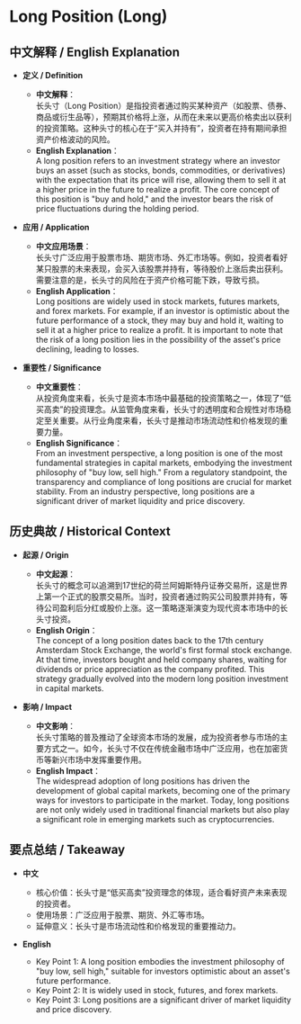 # Long Position (Long)

## 中文解释 / English Explanation

* **定义 / Definition**  
  - **中文解释**：  
    长头寸（Long Position）是指投资者通过购买某种资产（如股票、债券、商品或衍生品等），预期其价格将上涨，从而在未来以更高价格卖出以获利的投资策略。这种头寸的核心在于“买入并持有”，投资者在持有期间承担资产价格波动的风险。  
  - **English Explanation**：  
    A long position refers to an investment strategy where an investor buys an asset (such as stocks, bonds, commodities, or derivatives) with the expectation that its price will rise, allowing them to sell it at a higher price in the future to realize a profit. The core concept of this position is "buy and hold," and the investor bears the risk of price fluctuations during the holding period.

* **应用 / Application**  
  - **中文应用场景**：  
    长头寸广泛应用于股票市场、期货市场、外汇市场等。例如，投资者看好某只股票的未来表现，会买入该股票并持有，等待股价上涨后卖出获利。需要注意的是，长头寸的风险在于资产价格可能下跌，导致亏损。  
  - **English Application**：  
    Long positions are widely used in stock markets, futures markets, and forex markets. For example, if an investor is optimistic about the future performance of a stock, they may buy and hold it, waiting to sell it at a higher price to realize a profit. It is important to note that the risk of a long position lies in the possibility of the asset's price declining, leading to losses.

* **重要性 / Significance**  
  - **中文重要性**：  
    从投资角度来看，长头寸是资本市场中最基础的投资策略之一，体现了“低买高卖”的投资理念。从监管角度来看，长头寸的透明度和合规性对市场稳定至关重要。从行业角度来看，长头寸是推动市场流动性和价格发现的重要力量。  
  - **English Significance**：  
    From an investment perspective, a long position is one of the most fundamental strategies in capital markets, embodying the investment philosophy of "buy low, sell high." From a regulatory standpoint, the transparency and compliance of long positions are crucial for market stability. From an industry perspective, long positions are a significant driver of market liquidity and price discovery.

## 历史典故 / Historical Context

* **起源 / Origin**  
  - **中文起源**：  
    长头寸的概念可以追溯到17世纪的荷兰阿姆斯特丹证券交易所，这是世界上第一个正式的股票交易所。当时，投资者通过购买公司股票并持有，等待公司盈利后分红或股价上涨。这一策略逐渐演变为现代资本市场中的长头寸投资。  
  - **English Origin**：  
    The concept of a long position dates back to the 17th century Amsterdam Stock Exchange, the world's first formal stock exchange. At that time, investors bought and held company shares, waiting for dividends or price appreciation as the company profited. This strategy gradually evolved into the modern long position investment in capital markets.

* **影响 / Impact**  
  - **中文影响**：  
    长头寸策略的普及推动了全球资本市场的发展，成为投资者参与市场的主要方式之一。如今，长头寸不仅在传统金融市场中广泛应用，也在加密货币等新兴市场中发挥重要作用。  
  - **English Impact**：  
    The widespread adoption of long positions has driven the development of global capital markets, becoming one of the primary ways for investors to participate in the market. Today, long positions are not only widely used in traditional financial markets but also play a significant role in emerging markets such as cryptocurrencies.

## 要点总结 / Takeaway

* **中文**  
  - 核心价值：长头寸是“低买高卖”投资理念的体现，适合看好资产未来表现的投资者。  
  - 使用场景：广泛应用于股票、期货、外汇等市场。  
  - 延伸意义：长头寸是市场流动性和价格发现的重要推动力。  

* **English**  
  - Key Point 1: A long position embodies the investment philosophy of "buy low, sell high," suitable for investors optimistic about an asset's future performance.  
  - Key Point 2: It is widely used in stock, futures, and forex markets.  
  - Key Point 3: Long positions are a significant driver of market liquidity and price discovery.